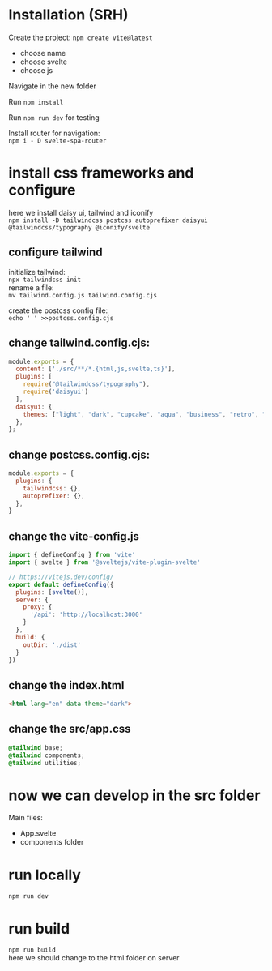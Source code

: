 # Installation (SRH)
Create the project: ```npm create vite@latest```  
  - choose name  
  - choose svelte  
  - choose js  

Navigate in the new folder  

Run ```npm install```

Run ```npm run dev``` for testing

Install router for navigation:  
```npm i - D svelte-spa-router```


# install css frameworks and configure
here we install daisy ui, tailwind and iconify  
```npm install -D tailwindcss postcss autoprefixer daisyui @tailwindcss/typography @iconify/svelte```  

## configure tailwind
initialize tailwind:  
```npx tailwindcss init```  
rename a file:  
```mv tailwind.config.js tailwind.config.cjs```

create the postcss config file:  
```echo ' ' >>postcss.config.cjs```

## change tailwind.config.cjs:  
```javascript
module.exports = {
  content: ['./src/**/*.{html,js,svelte,ts}'],
  plugins: [
    require("@tailwindcss/typography"),
    require('daisyui')
  ],
  daisyui: {
    themes: ["light", "dark", "cupcake", "aqua", "business", "retro", "luxury", "lemonade"],
  },
};
```

## change postcss.config.cjs:  
```javascript
module.exports = {
  plugins: {
    tailwindcss: {},
    autoprefixer: {},
  },
}
```

## change the vite-config.js
```javascript
import { defineConfig } from 'vite'
import { svelte } from '@sveltejs/vite-plugin-svelte'

// https://vitejs.dev/config/
export default defineConfig({
  plugins: [svelte()],
  server: {
    proxy: {
      '/api': 'http://localhost:3000'
    }
  },
  build: {
    outDir: './dist'
  }
})
```


## change the index.html
```html
<html lang="en" data-theme="dark">
```

## change the src/app.css
```css
@tailwind base;
@tailwind components;
@tailwind utilities;
```

# now we can develop in the src folder
Main files:
- App.svelte
- components folder

# run locally
```npm run dev```

# run build
```npm run build```  
here we should change to the html folder on server





